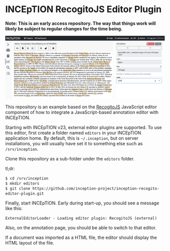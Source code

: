 # INCEpTION RecogitoJS Editor Plugin

**Note: This is an early access repository. The way that things work will likely be subject to regular changes for the time being.** 

![Screenshot](screenshot.png)

This repository is an example based on the [RecogitoJS](https://github.com/recogito/recogito-js) JavaScript editor component of how to integrate a JavaScript-based annotation editor with INCEpTION.

Starting with INCEpTION v23, external editor plugins are supported. To use this editor, first create a folder named `editors` in your INCEpTION application home. By default, this is `~/.inception`, but on server installations, you will usually have set it to something else such as `/srv/inception`.

Clone this repository as a sub-folder under the `editors` folder.

tl;dr: 

```
$ cd /srv/inception
$ mkdir editors
$ git clone https://github.com/inception-project/inception-recogito-editor-plugin.git
```

Finally, start INCEpTION. Early during start-up, you should see a message like this:

```
ExternalEditorLoader - Loading editor plugin: RecogitoJS (external)
```

Also, on the annotation page, you should be able to switch to that editor.

If a document was imported as a HTML file, the editor should display the HTML layout of the file.